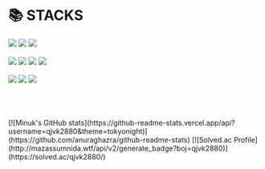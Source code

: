 <div align=left><h1>📚 STACKS</h1></div>

<div align=left> 
  <img src="https://img.shields.io/badge/java-007396?style=for-the-badge&logo=java&logoColor=white"> 
  <img src="https://img.shields.io/badge/Spring-6DB33F?style=for-the-badge&logo=spring&logoColor=white"> 
  <img src="https://img.shields.io/badge/SpringBoot-6DB33F?style=for-the-badge&logo=springboot&logoColor=white"> 
  <br>  <br>
  
  <img src="https://img.shields.io/badge/SpringDataJPA-6DB33F?style=for-the-badge&logo=springdatajpa&logoColor=white"> 
  <img src="https://img.shields.io/badge/QueryDsl-6DB33F?style=for-the-badge&logo=querydsl&logoColor=white"> 
  <img src="https://img.shields.io/badge/MySQL-4479A1?style=for-the-badge&logo=mysql&logoColor=white"> 
  <img src="https://img.shields.io/badge/Redis-DC382D?style=for-the-badge&logo=redis&logoColor=white"> 
  <br>  <br>

  <img src="https://img.shields.io/badge/EC2-FF9900?style=for-the-badge&logo=amazonec2&logoColor=white"> 
  <img src="https://img.shields.io/badge/RDS-527FFF?style=for-the-badge&logo=amazonrds&logoColor=white"> 
  <img src="https://img.shields.io/badge/S3-569A31?style=for-the-badge&logo=amazons3&logoColor=white"> 
   <br>  <br>
</div>
 <br> <br> <br>
[![Minuk's GitHub stats](https://github-readme-stats.vercel.app/api?username=qjvk2880&theme=tokyonight)](https://github.com/anuraghazra/github-readme-stats)
[![Solved.ac Profile](http://mazassumnida.wtf/api/v2/generate_badge?boj=qjvk2880)](https://solved.ac/qjvk2880/)
